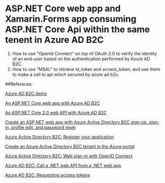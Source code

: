 # ASP.NET Core web app and Xamarin.Forms app consuming ASP.NET Core Api within the same tenent in Azure AD B2C


1. How to use "OpenId Connect" on top of OAuth 2.0 to verify the identity of an end-user based on the authentication performed by Azure AD B2C. 
1. How to use "MSAL" to retrieve id_token and access_token, and use them to make a call to api which secured by azure ad b2c. 

##Refereces: 

[Azure AD B2C demo](https://github.com/bozhiqian/Azure-AD-B2C-Demo)

[An ASP.NET Core web app with Azure AD B2C](https://github.com/Azure-Samples/active-directory-b2c-dotnetcore-webapp)

[An ASP.NET Core 2.0 web API with Azure AD B2C](https://github.com/Azure-Samples/active-directory-b2c-dotnetcore-webapi)

[Create an ASP.NET web app with Azure Active Directory B2C sign-up, sign-in, profile edit, and password reset](https://docs.microsoft.com/en-us/azure/active-directory-b2c/active-directory-b2c-devquickstarts-web-dotnet-susi)

[Azure Active Directory B2C: Register your application](https://docs.microsoft.com/en-us/azure/active-directory-b2c/active-directory-b2c-app-registration)

[Create an Azure Active Directory B2C tenant in the Azure portal](https://docs.microsoft.com/en-us/azure/active-directory-b2c/active-directory-b2c-get-started)

[Azure Active Directory B2C: Web sign-in with OpenID Connect](https://docs.microsoft.com/en-us/azure/active-directory-b2c/active-directory-b2c-reference-oidc)

[Azure AD B2C: Call a .NET web API from a .NET web app](https://docs.microsoft.com/en-us/azure/active-directory-b2c/active-directory-b2c-devquickstarts-web-api-dotnet)

[Azure AD B2C: Requesting access tokens](https://docs.microsoft.com/en-us/azure/active-directory-b2c/active-directory-b2c-access-tokens)
